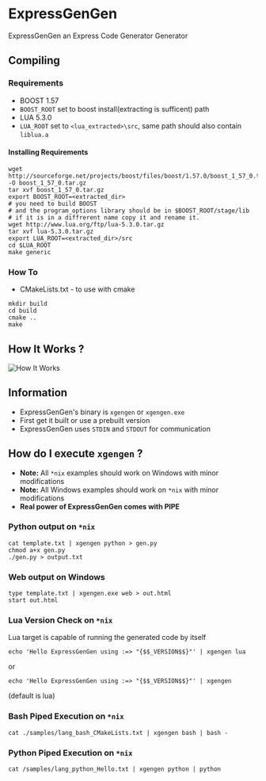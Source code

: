# ExpressGenGen
ExpressGenGen an Express Code Generator Generator

## Compiling

### Requirements
* BOOST 1.57
* `BOOST_ROOT` set to boost install(extracting is sufficent) path 
* LUA 5.3.0
* `LUA_ROOT` set to `<lua_extracted>\src`, same path should also contain `liblua.a`

#### Installing Requirements

```
wget http://sourceforge.net/projects/boost/files/boost/1.57.0/boost_1_57_0.tar.gz/download -O boost_1_57_0.tar.gz
tar xvf boost_1_57_0.tar.gz 
export BOOST_ROOT=<extracted_dir>
# you need to build BOOST
# and the program_options library should be in $BOOST_ROOT/stage/lib
# if it is in a diffrerent name copy it and rename it.
wget http://www.lua.org/ftp/lua-5.3.0.tar.gz
tar xvf lua-5.3.0.tar.gz
export LUA_ROOT=<extracted_dir>/src
cd $LUA_ROOT 
make generic
```

### How To

* CMakeLists.txt - to use with cmake

```
mkdir build 
cd build 
cmake ..
make
```

## How It Works ?
![How It Works](http://lookpic.com/O/i2/1887/XPbfhaFj.png "How It Works")

## Information

* ExpressGenGen's binary is `xgengen` or `xgengen.exe`
* First get it built or use a prebuilt version
* ExpressGenGen uses `STDIN` and `STDOUT` for communication

## How do I execute `xgengen` ?

* **Note:** All `*nix` examples should work on Windows with minor modifications 
* **Note:** All Windows examples should work on `*nix` with minor modifications 
* **Real power of ExpressGenGen comes with PIPE**

### Python output on `*nix`

```
cat template.txt | xgengen python > gen.py
chmod a+x gen.py
./gen.py > output.txt
```

### Web output on Windows

```
type template.txt | xgengen.exe web > out.html
start out.html
```

### Lua Version Check on `*nix`

Lua target is capable of running the generated code by itself 

```
echo 'Hello ExpressGenGen using :=> "{$$_VERSION$$}"' | xgengen lua
```
or 
```
echo 'Hello ExpressGenGen using :=> "{$$_VERSION$$}"' | xgengen
```
(default is lua)

### Bash Piped Execution on `*nix`

```
cat ./samples/lang_bash_CMakeLists.txt | xgengen bash | bash -
```

### Python Piped Execution on `*nix`

```
cat /samples/lang_python_Hello.txt | xgengen python | python
```
